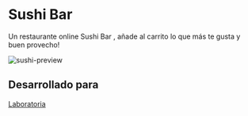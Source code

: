 # Sushi Bar
Un restaurante online Sushi Bar , añade al carrito lo que más te gusta y buen provecho! 

![sushi-preview](https://78.media.tumblr.com/efa03c73fa9098f82d2ca9adfa65285a/tumblr_p4et2jzZd81x6yz3po1_540.png)

## Desarrollado para 

[Laboratoria](http://laboratoria.la)
